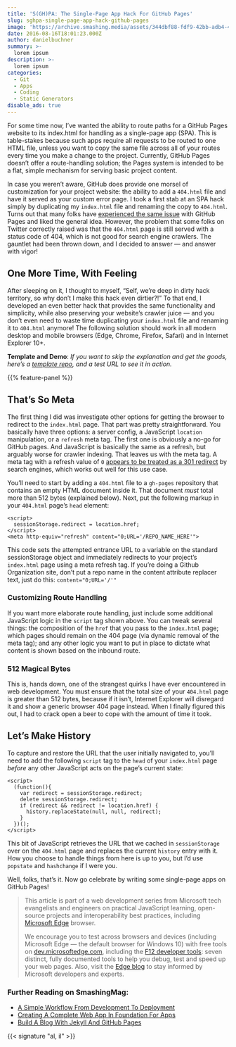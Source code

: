 ```yaml
---
title: 'S(GH)PA: The Single-Page App Hack For GitHub Pages'
slug: sghpa-single-page-app-hack-github-pages
image: 'https://archive.smashing.media/assets/344dbf88-fdf9-42bb-adb4-46f01eedd629/73f9f9c1-91bd-47d9-97b5-a84857e29f7e/mystery-80-1-big-opt.jpg'
date: 2016-08-16T18:01:23.000Z
author: danielbuchner
summary: >-
  lorem ipsum
description: >-
  lorem ipsum
categories:
  - Git
  - Apps
  - Coding
  - Static Generators
disable_ads: true
---
```

For some time now, I’ve wanted the ability to route paths for a GitHub Pages website to its index.html for handling as a single-page app (SPA). This is table-stakes because such apps require all requests to be routed to one HTML file, unless you want to copy the same file across all of your routes every time you make a change to the project. Currently, GitHub Pages doesn’t offer a route-handling solution; the Pages system is intended to be a flat, simple mechanism for serving basic project content.

In case you weren’t aware, GitHub does provide one morsel of customization for your project website: the ability to add a <code>404.html</code> file and have it served as your custom error page. I took a first stab at an SPA hack simply by duplicating my <code>index.html</code> file and renaming the copy to <code>404.html</code>. Turns out that many folks have <a href="https://twitter.com/csuwildcat/status/730558238458937344">experienced the same issue</a> with GitHub Pages and liked the general idea. However, the problem that some folks on Twitter correctly raised was that the <code>404.html</code> page is still served with a status code of 404, which is not good for search engine crawlers. The gauntlet had been thrown down, and I decided to answer — and answer with vigor!

## One More Time, With Feeling

After sleeping on it, I thought to myself, “Self, we’re deep in dirty hack territory, so why don’t I make this hack even dirtier?!” To that end, I developed an even better hack that provides the same functionality and simplicity, while also preserving your website’s crawler juice — and you don’t even need to waste time duplicating your <code>index.html</code> file and renaming it to <code>404.html</code> anymore! The following solution should work in all modern desktop and mobile browsers (Edge, Chrome, Firefox, Safari) and in Internet Explorer 10+.

<strong>Template and Demo</strong>: <em>If you want to skip the explanation and get the goods, here’s a <a href="https://github.com/csuwildcat/sghpa">template repo</a>, and a test URL to see it in action.</em>

{{% feature-panel %}}

## That’s So Meta

The first thing I did was investigate other options for getting the browser to redirect to the <code>index.html</code> page. That part was pretty straightforward. You basically have three options: a server config, a JavaScript <code>location</code> manipulation, or a <code>refresh</code> meta tag. The first one is obviously a no-go for GitHub pages. And JavaScript is basically the same as a refresh, but arguably worse for crawler indexing. That leaves us with the meta tag. A meta tag with a refresh value of <code>0</code> <a href="https://sebastians-pamphlets.com/google-and-yahoo-treat-undelayed-meta-refresh-as-301-redirect/">appears to be treated as a 301 redirect</a> by search engines, which works out well for this use case.

You’ll need to start by adding a <code>404.html</code> file to a <code>gh-pages</code> repository that contains an empty HTML document inside it. That document <em>must</em> total more than 512 bytes (explained below). Next, put the following markup in your <code>404.html</code> page’s <code>head</code> element:

<pre><code class="language-js">&lt;script&gt;
  sessionStorage.redirect = location.href;
&lt;/script&gt;
&lt;meta http-equiv="refresh" content="0;URL='/REPO_NAME_HERE'"&gt;</code></pre>

This code sets the attempted entrance URL to a variable on the standard sessionStorage object and immediately redirects to your project’s <code>index.html</code> page using a meta refresh tag. If you’re doing a Github Organization site, don’t put a repo name in the content attribute replacer text, just do this: <code>content="0;URL='/'"</code>

### Customizing Route Handling

If you want more elaborate route handling, just include some additional JavaScript logic in the <code>script</code> tag shown above. You can tweak several things: the composition of the <code>href</code> that you pass to the <code>index.html</code> page; which pages should remain on the 404 page (via dynamic removal of the meta tag); and any other logic you want to put in place to dictate what content is shown based on the inbound route.

### 512 Magical Bytes

This is, hands down, one of the strangest quirks I have ever encountered in web development. You must ensure that the total size of your <code>404.html</code> page is greater than 512 bytes, because if it isn’t, Internet Explorer will disregard it and show a generic browser 404 page instead. When I finally figured this out, I had to crack open a beer to cope with the amount of time it took.

## Let’s Make History

To capture and restore the URL that the user initially navigated to, you’ll need to add the following <code>script</code> tag to the <code>head</code> of your <code>index.html</code> page <em>before</em> any other JavaScript acts on the page’s current state:

<pre><code class="language-js">&lt;script&gt;
  (function(){
    var redirect = sessionStorage.redirect;
    delete sessionStorage.redirect;
    if (redirect &amp;&amp; redirect != location.href) {
      history.replaceState(null, null, redirect);
    }
  })();
&lt;/script&gt;</code></pre>

This bit of JavaScript retrieves the URL that we cached in <code>sessionStorage</code> over on the <code>404.html</code> page and replaces the current <code>history</code> entry with it. How you choose to handle things from here is up to you, but I’d use <code>popstate</code> and <code>hashchange</code> if I were you.

Well, folks, that’s it. Now go celebrate by writing some single-page apps on GitHub Pages!
<blockquote>This article is part of a web development series from Microsoft tech evangelists and engineers on practical JavaScript learning, open-source projects and interoperability best practices, including <a href="https://blogs.windows.com/msedgedev/2015/05/06/a-break-from-the-past-part-2-saying-goodbye-to-activex-vbscript-attachevent/?wt.mc_id=DX_873182">Microsoft Edge</a> browser.

We encourage you to test across browsers and devices (including Microsoft Edge — the default browser for Windows 10) with free tools on <a href="https://dev.windows.com/en-us/?wt.mc_id=DX_873182">dev.microsoftedge.com</a>, including the <a href="https://developer.microsoft.com/en-us/microsoft-edge/platform/documentation/f12-devtools-guide/?wt.mc_id=DX_873182">F12 developer tools</a>: seven distinct, fully documented tools to help you debug, test and speed up your web pages. Also, visit the <a href="https://blogs.windows.com/msedgedev/?wt.mc_id=DX_873182">Edge blog</a> to stay informed by Microsoft developers and experts.</blockquote>

### <span class="rh">Further Reading</span> on SmashingMag:

*   [A Simple Workflow From Development To Deployment](https://www.smashingmagazine.com/2015/07/development-to-deployment-workflow/)
*   [Creating A Complete Web App In Foundation For Apps](https://www.smashingmagazine.com/2015/04/creating-web-app-in-foundation-for-apps/)
*   [Build A Blog With Jekyll And GitHub Pages](https://www.smashingmagazine.com/2014/08/build-blog-jekyll-github-pages/)

{{< signature "al, il" >}}
